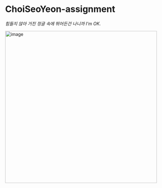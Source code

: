 # ChoiSeoYeon-assignment
*힘들지 않아 거친 정글 속에 뛰어든건 나니까 I'm OK.*

<img width="488" alt="image" src="https://github.com/DO-SOPT-iOS-Part/ChoiSeoYeon-assignment/assets/102604192/9d012355-4b7e-47af-83fb-cb7e24cf730f">
